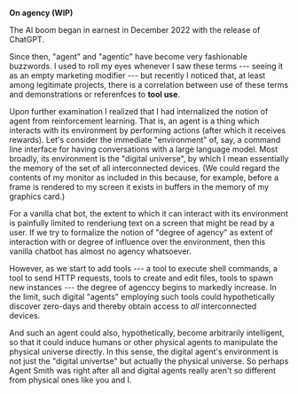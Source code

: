 **On agency (WIP)**

The AI boom began in earnest in December 2022 with the release of ChatGPT.

Since then, "agent" and "agentic" have become very fashionable buzzwords. I used to roll my eyes whenever I saw these terms --- seeing it as an empty marketing modifier --- but recently I noticed that, at least among legitimate projects, there is a correlation between use of these terms and demonstrations or referenfces to <b>tool use</b>.

Upon further examination I realized that I had internalized the notion of agent from reinforcement learning. That is, an agent is a thing which interacts with its environment by performing actions (after which it receives rewards). Let's consider the immediate "environment" of, say, a command line interface for having conversations with a large language model. Most broadly, its environment is the "digital universe", by which I mean essentially the memory of the set of all interconnected devices. (We could regard the contents of my monitor as included in this because, for example, before a frame is rendered to my screen it exists in buffers in the memory of my graphics card.)

For a vanilla chat bot, the extent to which it can interact with its environment is painfully limited to renderiung text on a screen that might be read by a user. If we try to formalize the notion of "degree of agency" as extent of interaction with or degree of influence over the environment, then this vanilla chatbot has almost no agency whatsoever.

However, as we start to add tools --- a tool to execute shell commands, a tool to send HTTP requests, tools to create and edit files, tools to spawn new instances --- the degree of agenccy begins to markedly increase. In the limit, such digital "agents" employing such tools could hypothetically discover zero-days and thereby obtain access to <i>all</i> interconnected devices.

And such an agent could also, hypothetically, become arbitrarily intelligent, so that it could induce humans or other physical agents to manipulate the physical universe directly. In this sense, the digital agent's environment is not just the "digital univertse" but actually the physical universe. So perhaps Agent Smith was right after all and digital agents really aren't so different from physical ones like you and I.
